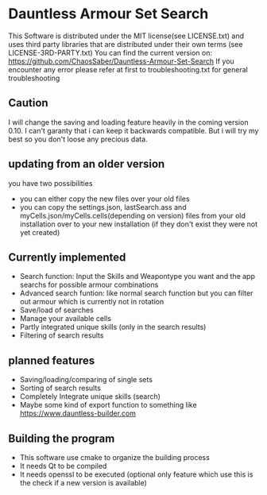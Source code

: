 # Dauntless Armour Set Search

This Software is distributed under the MIT license(see LICENSE.txt) and uses third party libraries that are distributed under their own terms (see LICENSE-3RD-PARTY.txt)
You can find the current version on: https://github.com/ChaosSaber/Dauntless-Armour-Set-Search
If you encounter any error please refer at first to troubleshooting.txt for general troubleshooting

## Caution
I will change the saving and loading feature heavily in the coming version 0.10. I can't garanty that i can keep it backwards compatible. But i will try my best so you don't loose any precious data.

## updating from an older version
you have two possibilities
- you can either copy the new files over your old files
- you can copy the settings.json, lastSearch.ass and myCells.json/myCells.cells(depending on version) files from your old installation over to your new installation (if they don't exist they were not yet created)

## Currently implemented
- Search function: Input the Skills and Weapontype you want and the app searchs for possible armour combinations
- Advanced search funtion: like normal search function but you can filter out armour which is currently not in rotation
- Save/load of searches
- Manage your available cells
- Partly integrated unique skills (only in the search results)
- Filtering of search results

## planned features 
- Saving/loading/comparing of single sets
- Sorting of search results
- Completely Integrate unique skills (search)
- Maybe some kind of export function to something like https://www.dauntless-builder.com

## Building the program
- This software use cmake to organize the building process
- It needs Qt to be compiled
- It needs openssl to be executed (optional only feature which use this is the check if a new version is available)
